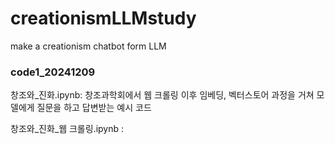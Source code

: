 # creationismLLMstudy
make a creationism chatbot form LLM 


### code1_20241209 
창조와_진화.ipynb: 창조과학회에서 웹 크롤링 이후 임베딩, 벡터스토어 과정을 거쳐 모델에게 질문을 하고 답변받는 
예시 코드

창조와_진화_웹 크롤링.ipynb :    